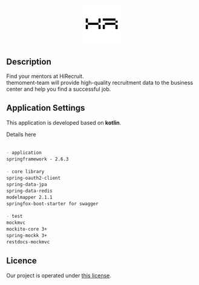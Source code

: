 <h1 align="center">
    <img src="./assets/img/HR_Transparent.png" width="100px">
</h1>

## Description
Find your mentors at HiRecruit.  
themoment-team will provide high-quality recruitment data to the business center and help you find a successful job.


## Application Settings

This application is developed based on **kotlin**.  

Details here
```markdown

- application 
springframework - 2.6.3

- core library
spring-oauth2-client
spring-data-jpa
spring-data-redis
modelmapper 2.1.1
springfox-boot-starter for swagger

- test
mockmvc
mockito-core 3+
spring-mockk 3+
restdocs-mockmvc

```

## Licence

Our project is operated under [this license](LICENSE).